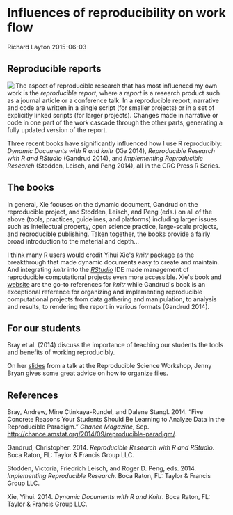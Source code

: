 Influences of reproducibility on work flow
==========================================

Richard Layton
2015-06-03

Reproducible reports
--------------------

<img src="https://dl.dropboxusercontent.com/u/36189294/wp/three_books_on_RR.png"  align=left>

The aspect of reproducible research that has most influenced my own work is the *reproducible report*, where a *report* is a research product such as a journal article or a conference talk. In a reproducible report, narrative and code are written in a single script (for smaller projects) or in a set of explicitly linked scripts (for larger projects). Changes made in narrative or code in one part of the work cascade through the other parts, generating a fully updated version of the report.

Three recent books have significantly influenced how I use R reproducibly: *Dynamic Documents with R and knitr* (Xie 2014), *Reproducible Research with R and RStudio* (Gandrud 2014), and *Implementing Reproducible Research* (Stodden, Leisch, and Peng 2014), all in the CRC Press R Series.

The books
---------

In general, Xie focuses on the dynamic document, Gandrud on the reproducible project, and Stodden, Leisch, and Peng (eds.) on all of the above (tools, practices, guidelines, and platforms) including larger issues such as intellectual property, open science practice, large-scale projects, and reproducible publishing. Taken together, the books provide a fairly broad introduction to the material and depth...

I think many R users would credit Yihui Xie's *knitr* package as the breakthrough that made dynamic documents easy to create and maintain. And integrating *knitr* into the [*RStudio*](http://www.rstudio.com/) IDE made management of reproducible computational projects even more accessible. Xie's book and [website](http://yihui.name/knitr/) are the go-to references for *knitr* while Gandrud's book is an exceptional reference for organizing and implementing reproducible computational projects from data gathering and manipulation, to analysis and results, to rendering the report in various formats (Gandrud 2014).

For our students
----------------

Bray et al. (2014) discuss the importance of teaching our students the tools and benefits of working reproducibly.

On her [slides](https://github.com/jennybc/rr-organization1/tree/master/slides/organization-slides) from a talk at the Reproducible Science Workshop, Jenny Bryan gives some great advice on how to organize files.

<!-- comment out
### Credibility in computational science

Scientific credibility, especially in computation, turns largely on the success or failure of attempts to reproduce findings. And because nearly every discipline "X" has a complementary discipline "computational X", computational reproducibility becomes an issue for all disciplines. 

A number of recent cases illustrate how attempts to reproduce computational research can lead to findings being supported or refuted. 

First, in economics, attempts to reproduce the findings of Kenneth Rogoff and Carmen Reinhart led to the discovery of coding errors, selective exclusion of available data, and unconventional weighting of summary statistics [@Herdon2013]. When the data and code were corrected, all support for their basic hypothesis vanished. Though Rogoff and Reinhart's findings did not cause the austerity policies promoted in Western democracies since 2008, the false findings were used to rationalize those policies [@Krugman2013].

![](https://dl.dropboxusercontent.com/u/36189294/wp/reinhartandrogoff.png)<figcaption>*Kenneth Reinhart and Carmen Rogoff.*</figcaption><br>  

Second, in cancer therapy developed at Duke University, attempts to reproduce the findings of Anil Potti led to the discovery that he had used unstable code and selectively excluded data. Third-year medical student Bradford Perez courageously alerted the university to his concerns about Potti's misconduct in 2008 but was rebuffed. Eventually, Potti left Duke, at least 12 journal articles have been retracted, the clinical trials based on that modeling were terminated, and patients in those trials have sued Duke University [@deBruyn2015].

![](https://dl.dropboxusercontent.com/u/36189294/wp/anilpotti.png)<figcaption>*Anil Potti, formerly of Duke University.*</figcaption><br>  

Lastly, in climate science, for years the University of East Anglia's Climatic Research Unit (CRU) resisted sharing the code and data underlying Penn State professor of meteorology Michael Mann's famous "hockey stick" graph showing 1000 years of global temperature variation. The CRU's reluctance to share the data and the code, says Victoria Stodden of the University of Illinois Champagne-Urbana, had undermined public confidence in scientific credibility even though subsequent comparative studies support the essential hockey stick finding [@Pearce2010].  Stodden continues,

> My sense is that had this climate modeling community made its code and data readily available in a way that facilitated reproducibility of results, not only would they have avoided this embarrassment [of the leaked emails and the subsequent controversy] but the discourse would have been about scientific methods and results rather than potential evasions of FOIA [Freedom of Information Act] requests, whether or not data were fudged, or scientists acted improperly in squelching dissent or manipulating journal editorial boards [@Stodden2009]. 

![](https://dl.dropboxusercontent.com/u/36189294/wp/hockeystick.png)<figcaption>*1000 years of temperature variation: the hockey stick graph by Michael Mann.*</figcaption><br>   

Stodden, in *Implementing Reproducible Research* [@Stodden2014, Ch. 12], concludes that computational science today "faces a crisis of credibility. Without access to the code and data that underlie scientific discoveries, published findings are all but impossible to verify. Yet current intellectual property law stands directly and unavoidably in the way of open science." Stodden's essay on intellectual property in this book is a great introduction to the IP dilemma. 

I cannot resolve the IP conflict here, nor does Stodden. What I can do however, is discuss how the ideas of reproducible research can have a powerful effect on your own research productivity, even if you never plan to share your data and code with anyone else. As Paul Wilson, of the University of Wisconsin Madison, puts it "Your closest collaborator is you six months ago, but you don't reply to emails." Everyone writing on this subject agrees, the first beneficiary of making your work reproducible is your future self. 
-->
<!-- comment out
### What reproducible research can do for you

The workflow that so many of us are familiar with starts like this: acquire some data and use a favorite analysis software, e.g. MATLAB, R, or Excel, to iteratively explore the data until we have a graph we think tells an important story. We save these preliminary findings as graphic files or data tables. We begin writing up the findings in our favorite reporting software, e.g., MSWord or LaTeX, manually  importing the graphs and tables. We find we have to revise some data, so we remake the graphs, manually import them to the report, and revise the report narrative. After several iterations, the report is ready for submission to a conference or journal or to our collaborators for review and comment.

<figcaption>*A familiar workflow.*</figcaption>  
<img src="https://dl.dropboxusercontent.com/u/36189294/wp/commonworkflow.png" width="500">

Time passes. 

We obtain comments from the reviewers leading to yet more revisions, editing, and manually embedding new figures and tables in the report. Eventually the report is submitted in final form.   

More time passes. 

Preparing for a conference at which we present these findings, we begin to prepare presentation slides using yet another software package. We remake the figures and tables for easy viewing and again manually embed them in the presentation file. After several iterations that include feedback and revisions from our collaborators, if any, and the presentation is final and presented. 

More time passes.  

Someone wants to reproduce some segment of the original work, a graduate student perhaps, a colleague, or even yourself. We look through the our poorly organized directories trying to use the date stamp to determine which set of data files, analysis files, and presentation were used to create a particular figure in the original paper or presentation. Even if successful, it usually takes more time that we can afford because we didn't plan or execute the work with reproducibility in mind from the start. 

Important obstacles to efficiently reproducing one's own work are the pulldown menus and mouse clicks of GUI interfaces. First, as Karl Broman, UW-Madison, says, "If you do anything 'by hand' once, you'll do it 100 times." Second, manual operations leave no record. You can spend as much or even more time trying to reconstruct your work as you spent doing it in the first place. 

The tools and practices of reproducible research can address this problem, improving your personal research productivity, even if you never intend to share your data and code with others. For taking your first steps in learning reproducible research, I  suggest two basic principles:

1. Explicitly link computing, results, and narrative.  

2. Organize for reproducibility from the beginning of a project. 
-->
<!-- comment out
### Explicitly link computing, results, and narrative 

The idea of blending narrative and computing in the same script originated with GNU make files and Donald Knuth's "literate programming" concept and was advanced by Jon Claerbot at Stanford. Brief histories of the reproducible research literature are given in [@Gandrud2014;  @Stodden2014; and @Xie2014]. 

 I think many R users would credit Yihui Xie's *knitr* package as the breakthrough that made dynamic documents easy to create and maintain.  And integrating *knitr* into the [*RStudio*](http://www.rstudio.com/) IDE made management of reproducible computational projects even more accessible. Xie's book and [website](http://yihui.name/knitr/) are the go-to  references for *knitr* while Gandrud's book is an exceptional reference for organizing and implementing reproducible computational projects from data gathering and manipulation, to analysis and results, to rendering the report in various formats [@Gandrud2014].  

The basic principle of the dynamic document is to link computing, results, and narrative in the same script or set of scripts. For example, you can open a script, write some narrative describing some data, in the same script write some R code that will create a graph when the script is rendered, and add some additional narrative to discuss the graph. 

The script is rendered to create an output file in the format specified, e.g., PDF or HTML, the R code is executed, and the graph is embedded in the document with the accompanying narrative formatted per instructions in the script. Any changes to the data, graph, analysis, or narrative are  updated when the report is re-rendered. 

![](https://dl.dropboxusercontent.com/u/36189294/wp/RR-overview.png)<br>  

One of the great advantages of using RStudio for implementing reproducible research is the ease of rendering LaTeX markup (.Rnw files) to .tex and PDF format or RMarkdown markup (.Rmd files) to HTML or MSWord format. Rendering to MSWord is especially useful when your collaborators require files to be shared in .docx format. 
-->
<!-- comment out
### Organize for reproducibility from the beginning of a project 

Christopher Gandrud makes a very good case for organizing one's work for reproducibility from the beginning of a project and gives practical advice on how to implement a reproducible project [@Gandrud2014]. In this approach: 

1. Every file is a script

2. Every script is connected explicitly

3. File management is planned

*Project directory.* &ensp; Each project is given its own directory. For much of my work, a "project" is all work that produces a specific journal article, conference paper, or workshop. I use RStudios's *Project* feature for every project directory, thus the project-level directory is the working directory for that project. Gandrud suggests a Project directory with three main sub-directories: Data, Analysis, and Presentation. In my data visualization work, I have found it more convenient to have 6 main sub-directories: Common, Data, Design, Reports, Visuals, and WordPPT. 

*Common directory.* &ensp; For document elements re-used from project to project, e.g., business logo, LaTeX preambles, bibliography files,  templates for rendering RMarkdown to MSWord, etc. 

*Data directory.* &ensp; Excel data spreadsheets received from collaborators; R scripts that gather and manipulate data and write the  structured data frames to file in CSV format. The R scripts document the file names used and the data manipulation explicitly, enabling me or someone else to reproduce or verify the work.  I usually make these R scripts self-contained  so that I can run them independently of any other work in the project. 

![](https://dl.dropboxusercontent.com/u/36189294/wp/data_directory.png)<br>  

*Design directory.* &ensp; R scripts that read the prepared CSV data files, create graphs and tables, and write them to the *Visuals* directory in desired graphic formats. These R scripts are also self-contained so I can execute them independently while I'm designing and revising a graph. I prefer to call this directory "Design" because my primary work is in creating graphs; others may prefer "Analysis". "

![](https://dl.dropboxusercontent.com/u/36189294/wp/design_directory.PNG)<br>  

*Reports directory.* &ensp; Scripts in .Rnw or .Rmd markup to produce the final report document. If I'm the sole author for a project, I use .Rnw markup because LaTeX supports advanced design of documents. I use .Rmd markup when I have collaborators who use MSWord exclusively. In either case, the report script executes each independent data script and design script by name and includes the resulting tables and graphs in the report with accompanying narratives. This is the master script that invokes all the other scripts required to render a particular report in the desired format, e.g., PDF, HTML, or MSWord. 

![](https://dl.dropboxusercontent.com/u/36189294/wp/report_directory.PNG)<br>  

Placing my main script for the report in a *Reports* directory is contrary to Yihui Xie's advice in [@Xie2014]; he prefers the main report script to be in the working directory. I prefer the arrangement shown here. However, I agree with Xie's advice to use relative directory paths to support portability and reproducibility. 

*WordPPT directory.* &ensp; I regularly work with colleagues do not work reproducibly---who regularly do analysis in Excel, reporting in Word, and presenting in PowerPoint.  Materials they send me are saved in this directory. If any of their work affects my reproducible work, I make the necessary updates and revisions to my scripts, re-run the main report, and send it to my collaborators. 

![](https://dl.dropboxusercontent.com/u/36189294/wp/group_interaction.png)<br>  

If I am in charge of the final report, it will be fully reproducible. If another member of the team is in charge of the final report and they are not using reproducible practices, they will copy and paste elements from my work to import it to the final report. Thus some non-reproducible steps are introduced into the work flow. 

Hoefling and Rossinni, in [@Stodden2014, Ch. 8], have some perceptive insights into the problems of collaborating on large-scale reproducible projects. Some of the future improvements they wanted have been addressed since the book was published, e.g., if one uses RMarkdown to render a report to MSWord, we now have support for tables and MSWord style assignments for headers, footers, section headings, etc. Tables are now supported using the *kable()* function in *knitr* or using RMarkdown to MSWord.  
-->
<!-- comment out
### Next steps

I've covered what I consider the first steps in making one's research reproducible. However, full reproducibility entails much more than dynamic documents and well-designed directories. 

Each of the three books that have been my primary references to date go into more detail. In general, Xie focuses on the dynamic document, Gandrud on the reproducible project, and Stodden, Leisch, and Peng on all of the above (tools, practices, guidelines, and platforms) including  larger issues such as intellectual property, the practice of open science, large-scale projects, and reproducible publishing.

Numerous resources on reproducible research are available online. For example, [@Sandve2013] describes  "10 simple rules" for reproducibility covering issues I've omitted here. The  [R-bloggers](http://www.r-bloggers.com/) site is a searchable compendium of R news and tutorials; the [slideshare](http://www.slideshare.net/?ss) site yields numerous hits on reproducible research presentations. 
-->
<!-- comment out
### Summary

Applying two basic principles for reproducible research---explicitly linking computing, results, and narrative, and organizing for reproducibility from the beginning of a project---has improved the  productivity of my computational work and my contributions to collaborative research. 

In retrospect, it seems astonishing that work flows like I've described here have been not taught to students of science, engineering, and mathematics until only just recently. As Millman and Perez put it, 

> Yet, for all its importance, computing receives perfunctory attention in the training of new scientists and in the conduct of everyday research. It is treated as an inconsequential task that students and researchers learn "on the go" with little consideration for ensuring computational results are trustworthy, comprehensible, and ultimately a secure foundation for reproducible outcomes. Software and data are stored with poor organization, little documentation, and few tests. A haphazard patchwork of software tools is used with limited attention paid to capturing the complex workflows that emerge. The evolution of code is not tracked over time, making it difficult to understand what iteration of the code was used to obtain any specific result. Finally, many of the software packages used by scientists in research are proprietary and closed source, preventing complete understanding and control of the final scientific result [@Stodden2014, Ch. 6]. 

Anyone working to make their research reproducible will find abundant  advice, practical suggestions, how-to examples, and ideas and issues to ponder in all of the three main references [@Gandrud2014;  @Stodden2014; and @Xie2014]. I have read and re-read them a number of times and I look forward to the Gandrud's [second edition](https://www.crcpress.com/product/isbn/9781498715379) scheduled for release later this year. 





<!-- figures -->
<!-- comment out
### Image credits

<font style="font-size:14px; line-height:16px;"> 

Image of Reinhart and Rogoff, courtesy of The Commentator, reprinted under Creative Commons license.  http://www.thecommentator.com/privacy_policy. 

Image of Anil Potti, from WPDE.com. (c) 2015 Sinclair Communications, LLC. http://www.carolinalive.com/ 

"Hockey stick" graph from Mann, Bradley, & Hughes, Nature, 1998. Reprinted from The Guardian, (c) 2015 Guardian News and Media Limited.  http://www.theguardian.com/environment/2010/feb/02/hockey-stick-graph-climatechange.

Bing logo images for MATLAB, Microsoft Word, Excel, & PowerPoint, and for Adobe PDF are reprinted under Creative Commons license.

Other clip art courtesy of https://openclipart.org/, used with permission.

</font>
-->
References
----------

<!-- comment out

-->
<!--last line-->
Bray, Andrew, Mine Çtinkaya-Rundel, and Dalene Stangl. 2014. “Five Concrete Reasons Your Students Should Be Learning to Analyze Data in the Reproducible Paradigm.” *Chance Magazine*, Sep. <http://chance.amstat.org/2014/09/reproducible-paradigm/>.

Gandrud, Christopher. 2014. *Reproducible Research with R and RStudio*. Boca Raton, FL: Taylor & Francis Group LLC.

Stodden, Victoria, Friedrich Leisch, and Roger D. Peng, eds. 2014. *Implementing Reproducible Research*. Boca Raton, FL: Taylor & Francis Group LLC.

Xie, Yihui. 2014. *Dynamic Documents with R and Knitr*. Boca Raton, FL: Taylor & Francis Group LLC.
